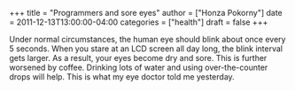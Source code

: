 +++
title = "Programmers and sore eyes"
author = ["Honza Pokorny"]
date = 2011-12-13T13:00:00-04:00
categories = ["health"]
draft = false
+++

Under normal circumstances, the human eye should blink about once every 5
seconds. When you stare at an LCD screen all day long, the blink interval gets
larger. As a result, your eyes become dry and sore. This is further worsened by
coffee. Drinking lots of water and using over-the-counter drops will help. This
is what my eye doctor told me yesterday.
